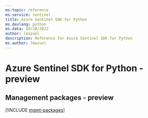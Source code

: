 ```yaml
---
ms.topic: reference
ms.service: sentinel
title: Azure Sentinel SDK for Python
ms.devlang: python
ms.data: 10/28/2022
author: lmazuel
description: Reference for Azure Sentinel SDK for Python
ms.author: lmazuel
---
```

# Azure Sentinel SDK for Python - preview

## Management packages - preview
[!INCLUDE [mgmt-packages](sentinel-mgmt-index.md)]